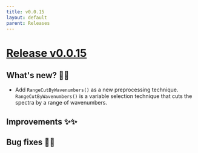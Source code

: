 ```yaml
---
title: v0.0.15
layout: default
parent: Releases
---
```


# __[Release v0.0.15](https://github.com/paucablop/chemotools/releases/tag/v0.0.15)__

## __What's new? 🎉🎉__

- Add ```RangeCutByWavenumbers()``` as a new preprocessing technique. ```RangeCutByWavenumbers()``` is a variable selection technique that cuts the spectra by a range of wavenumbers.

## __Improvements ✨✨__


## __Bug fixes 🐛🐛__



